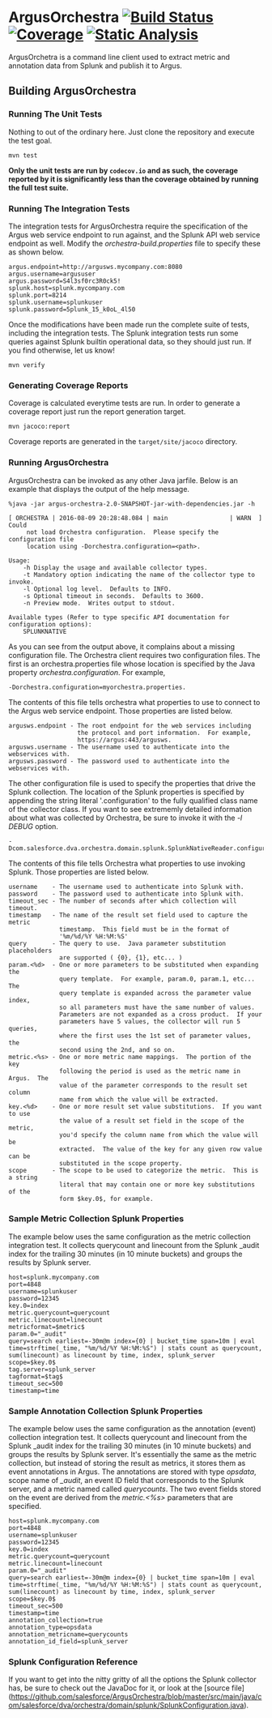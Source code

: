 ArgusOrchestra  [![Build Status](https://travis-ci.org/SalesforceEng/Argus.svg?branch=master)](https://travis-ci.org/salesforce/ArgusOrchestra) [![Coverage](https://codecov.io/github/SalesforceEng/Argus/coverage.svg?branch=master)](https://codecov.io/github/salesforce/ArgusOrchestra?branch=master) [![Static Analysis](https://scan.coverity.com/projects/8155/badge.svg)](https://scan.coverity.com/projects/salesforce-argusorchestra)
=====

ArgusOrchetra is a command line client used to extract metric and annotation data from Splunk and publish it to Argus.

## Building ArgusOrchestra

### Running The Unit Tests

Nothing to out of the ordinary here.  Just clone the repository and execute the test goal.

```
mvn test
```

**Only the unit tests are run by `codecov.io` and as such, the coverage reported by it is significantly less than the coverage obtained by running the full test suite.**

### Running The Integration Tests

The integration tests for ArgusOrchestra require the specification of the Argus web service endpoint to run against, and the Splunk API web service endpoint as well.  Modify the *orchestra-build.properties* file to specify these as shown below.

```
argus.endpoint=http://argusws.mycompany.com:8080
argus.username=argususer
argus.password=S4l3sf0rc3R0ck5!
splunk.host=splunk.mycompany.com
splunk.port=8214
splunk.username=splunkuser
splunk.password=5plunk_15_k0oL_4l50
```

Once the modifications have been made run the complete suite of tests, including the integration tests.  The Splunk integration tests run some queries against Splunk builtin operational data, so they should just run.  If you find otherwise, let us know!

```
mvn verify
```

### Generating Coverage Reports

Coverage is calculated everytime tests are run.  In order to generate a coverage report just run the report generation target.

```
mvn jacoco:report
```

Coverage reports are generated in the `target/site/jacoco` directory.

### Running ArgusOrchestra

ArgusOrchestra can be invoked as any other Java jarfile.  Below is an example that displays the output of the help message.

```
%java -jar argus-orchestra-2.0-SNAPSHOT-jar-with-dependencies.jar -h

[ ORCHESTRA | 2016-08-09 20:28:48.084 | main                 | WARN  ] Could 
     not load Orchestra configuration.  Please specify the configuration file 
     location using -Dorchestra.configuration=<path>.

Usage:
	-h Display the usage and available collector types.
	-t Mandatory option indicating the name of the collector type to invoke.
	-l Optional log level.  Defaults to INFO.
	-s Optional timeout in seconds.  Defaults to 3600.
	-n Preview mode.  Writes output to stdout.

Available types (Refer to type specific API documentation for configuration options):
	SPLUNKNATIVE
```

As you can see from the output above, it complains about a missing configuration file.  The Orchestra client requires two configuration files.  The first is an orchestra.properties file whose location is specified by the Java property *orchestra.configuration*.  For example, 

```
-Dorchestra.configuration=myorchestra.properties.
```

The contents of this file tells orchestra what properties to use to connect to the Argus web service endpoint.  Those properties are listed below.

```
argusws.endpoint - The root endpoint for the web services including 
                   the protocol and port information.  For example, 
                   https://argus:443/argusws.
argusws.username - The username used to authenticate into the webservices with.
argusws.password - The password used to authenticate into the webservices with.
```

The other configuration file is used to specify the properties that drive the Splunk collection.  The location of the Splunk properties is specified by appending the string literal '.configuration' to the fully qualified class name of the collector class.  If you want to see extrememly detailed information about what was collected by Orchestra, be sure to invoke it with the *-l DEBUG* option.

```
-Dcom.salesforce.dva.orchestra.domain.splunk.SplunkNativeReader.configuration=splunk.properties
```

The contents of this file tells Orchestra what properties to use invoking Splunk.  Those properties are listed below.

```
username    - The username used to authenticate into Splunk with.
password    - The password used to authenticate into Splunk with.
timeout_sec - The number of seconds after which collection will timeout.
timestamp   - The name of the result set field used to capture the metric 
              timestamp.  This field must be in the format of 
              '%m/%d/%Y %H:%M:%S'
query       - The query to use.  Java parameter substitution placeholders 
              are supported ( {0}, {1}, etc... )
param.<%d>  - One or more parameters to be substituted when expanding the 
              query template.  For example, param.0, param.1, etc...  The 
              query template is expanded across the parameter value index, 
              so all parameters must have the same number of values.  
              Parameters are not expanded as a cross product.  If your 
              parameters have 5 values, the collector will run 5 queries, 
              where the first uses the 1st set of parameter values, the 
              second using the 2nd, and so on.
metric.<%s> - One or more metric name mappings.  The portion of the key 
              following the period is used as the metric name in Argus.  The 
              value of the parameter corresponds to the result set column 
              name from which the value will be extracted.
key.<%d>    - One or more result set value substitutions.  If you want to use 
              the value of a result set field in the scope of the metric, 
              you'd specify the column name from which the value will be 
              extracted.  The value of the key for any given row value can be 
              substituted in the scope property.
scope       - The scope to be used to categorize the metric.  This is a string 
              literal that may contain one or more key substitutions of the 
              form $key.0$, for example.
```

### Sample Metric Collection Splunk Properties
The example below uses the same configuration as the metric collection integration test.  It collects querycount and linecount from the Splunk _audit index for the trailing 30 minutes (in 10 minute buckets) and groups the results by Splunk server.

```
host=splunk.mycompany.com
port=4848
username=splunkuser
password=12345
key.0=index
metric.querycount=querycount
metric.linecount=linecount
metricformat=$metric$
param.0="_audit"
query=search earliest=-30m@m index={0} | bucket_time span=10m | eval time=strftime(_time, "%m/%d/%Y %H:%M:%S") | stats count as querycount, sum(linecount) as linecount by time, index, splunk_server
scope=$key.0$
tag.server=splunk_server
tagformat=$tag$
timeout_sec=500
timestamp=time
```

### Sample Annotation Collection Splunk Properties
The example below uses the same configuration as the annotation (event) collection integration test.  It collects querycount and linecount from the Splunk _audit index for the trailing 30 minutes (in 10 minute buckets) and groups the results by Splunk server.  It's essentially the same as the metric collection, but instead of storing the result as metrics, it stores them as event annotations in Argus.  The annotations are stored with type *opsdata*, scope name of *_audit*, an event ID field that corresponds to the Splunk server, and a metric named called *querycounts*.  The two event fields stored on the event are derived from the *metric.<%s>* parameters that are specified.

```
host=splunk.mycompany.com
port=4848
username=splunkuser
password=12345
key.0=index
metric.querycount=querycount
metric.linecount=linecount
param.0="_audit"
query=search earliest=-30m@m index={0} | bucket_time span=10m | eval time=strftime(_time, "%m/%d/%Y %H:%M:%S") | stats count as querycount, sum(linecount) as linecount by time, index, splunk_server
scope=$key.0$
timeout_sec=500
timestamp=time
annotation_collection=true
annotation_type=opsdata
annotation_metricname=querycounts
annotation_id_field=splunk_server
```

### Splunk Configuration Reference
If you want to get into the nitty gritty of all the options the Splunk collector has, be sure to check out the JavaDoc for it, or look at the [source file] (https://github.com/salesforce/ArgusOrchestra/blob/master/src/main/java/com/salesforce/dva/orchestra/domain/splunk/SplunkConfiguration.java).
